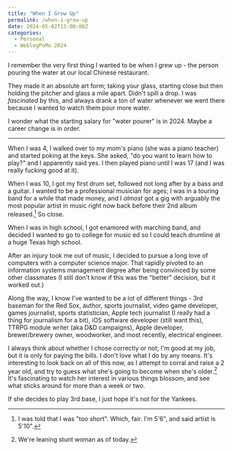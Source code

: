```yaml
---
title: "When I Grow Up"
permalink: /when-i-grow-up
date: 2024-05-02T15:00:00Z
categories: 
  - Personal
  - WeblogPoMo 2024
---
```


I remember the very first thing I wanted to be when I grew up - the person pouring the water at our local Chinese restaurant.

They made it an absolute art form; taking your glass, starting close but then holding the pitcher and glass a mile apart. Didn't spill a drop. I was _fascinated_ by this, and always drank a ton of water whenever we went there because I wanted to watch them pour more water.

I wonder what the starting salary for "water pourer" is in 2024. Maybe a career change is in order.

---

When I was 4, I walked over to my mom's piano (she was a piano teacher) and started poking at the keys. She asked, "do you want to learn how to play?" and I apparently said yes. I then played piano until I was 17 (and I was really fucking good at it).

When I was 10, I got my first drum set, followed not long after by a bass and a guitar. I wanted to be a professional musician for ages; I was in a touring band for a while that made money, and I _almost_ got a gig with arguably the most popular artist in music right now back before their 2nd album released.[^1] So close.

[^1]: I was told that I was "too short". Which, fair. I'm 5'6", and said artist is 5'10".

When I was in high school, I got enamored with marching band, and decided I wanted to go to college for music ed so I could teach drumline at a huge Texas high school.

After an injury took me out of music, I decided to pursue a long love of computers with a computer science major. That rapidly pivoted to an information systems management degree after being convinced by some other classmates (I still don't know if this was the "better" decision, but it worked out.)

Along the way, I know I've wanted to be a lot of different things - 3rd baseman for the Red Sox, author, sports journalist, video game developer, games journalist, sports statistician, Apple tech journalist (I really had a thing for journalism for a bit), iOS software developer (still want this), TTRPG module writer (aka D&D campaigns), Apple developer, brewer/brewery owner, woodworker, and most recently, electrical engineer.

I always think about whether I chose correctly or not; I'm good at my job, but it is only for paying the bills. I don't love what I do by any means. It's interesting to look back on all of this now, as I attempt to corral and raise a 2 year old, and try to guess what she's going to become when she's older.[^2] It's fascinating to watch her interest in various things blossom, and see what sticks around for more than a week or two.

[^2]: We're leaning stunt woman as of today.

If she decides to play 3rd base, I just hope it's not for the Yankees.
